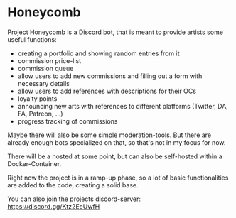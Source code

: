 # Honeycomb

Project Honeycomb is a Discord bot, that is meant to provide artists some useful functions:
- creating a portfolio and showing random entries from it
- commission price-list
- commission queue
- allow users to add new commissions and filling out a form with necessary details
- allow users to add references with descriptions for their OCs
- loyalty points
- announcing new arts with references to different platforms (Twitter, DA, FA, Patreon, ...)
- progress tracking of commissions

Maybe there will also be some simple moderation-tools. But there are already enough bots specialized on that, so that's not in my focus for now.

There will be a hosted at some point, but can also be self-hosted within a Docker-Container.

Right now the project is in a ramp-up phase, so a lot of basic functionalities are added to the code, creating a solid base.

You can also join the projects discord-server: https://discord.gg/Ktz2EeUwfH